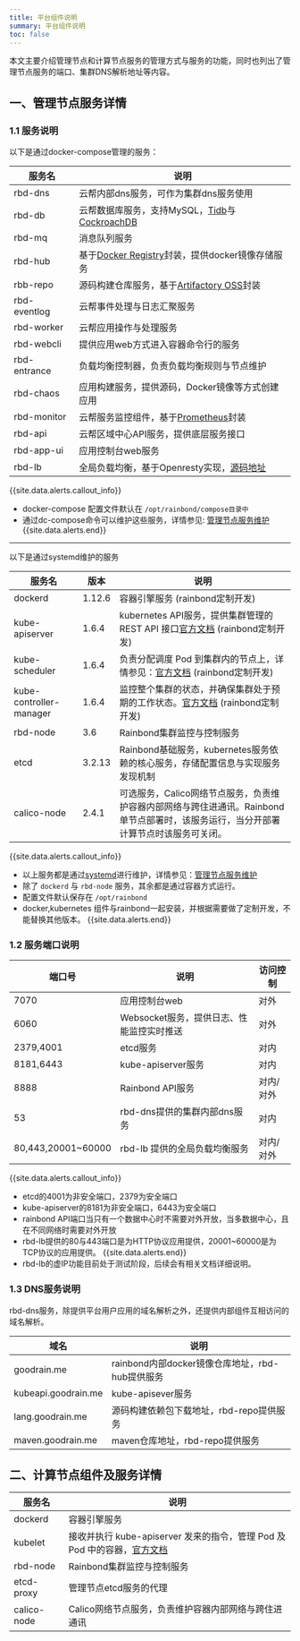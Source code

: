 ```yaml
---
title: 平台组件说明
summary: 平台组件说明
toc: false
---
```


<div id="toc"></div>

本文主要介绍管理节点和计算节点服务的管理方式与服务的功能，同时也列出了管理节点服务的端口、集群DNS解析地址等内容。

## 一、管理节点服务详情

### 1.1 服务说明

以下是通过docker-compose管理的服务：

|服务名|说明|
|----------|---------------|
|rbd-dns|云帮内部dns服务，可作为集群dns服务使用|
|rbd-db|云帮数据库服务，支持MySQL，[Tidb](https://pingcap.com/docs-cn/)与[CockroachDB](https://www.cockroachlabs.com/)|
|rbd-mq|消息队列服务|
|rbd-hub|基于[Docker Registry](https://docs.docker.com/registry/)封装，提供docker镜像存储服务|
|rbb-repo|源码构建仓库服务，基于[Artifactory OSS](https://jfrog.com/open-source/)封装|
|rbd-eventlog|云帮事件处理与日志汇聚服务|
|rbd-worker|云帮应用操作与处理服务|
|rbd-webcli|提供应用web方式进入容器命令行的服务|
|rbd-entrance|负载均衡控制器，负责负载均衡规则与节点维护|
|rbd-chaos|应用构建服务，提供源码，Docker镜像等方式创建应用|
|rbd-monitor|云帮服务监控组件，基于[Prometheus](https://prometheus.io/)封装|
|rbd-api|云帮区域中心API服务，提供底层服务接口|
|rbd-app-ui|应用控制台web服务|
|rbd-lb|全局负载均衡，基于Openresty实现，[源码地址](https://github.com/goodrain/lb-openresty)|

{{site.data.alerts.callout_info}}
- docker-compose 配置文件默认在 `/opt/rainbond/compose目录中`
- 通过dc-compose命令可以维护这些服务，详情参见: [管理节点服务维护](platform-maintenance/management-node.html)
{{site.data.alerts.end}}

-------------

以下是通过systemd维护的服务

|服务名|版本|说明|
|-----------|-------|------------|
|dockerd|1.12.6|容器引擎服务 (rainbond定制开发)|
|kube-apiserver|1.6.4|kubernetes API服务，提供集群管理的 REST API 接口[官方文档](https://kubernetes.io/docs/reference/command-line-tools-reference/kube-apiserver/) (rainbond定制开发)|
|kube-scheduler|1.6.4|负责分配调度 Pod 到集群内的节点上，详情参见：[官方文档](https://kubernetes.io/docs/reference/command-line-tools-reference/kube-scheduler/) (rainbond定制开发)|
|kube-controller-manager|1.6.4|监控整个集群的状态，并确保集群处于预期的工作状态。[官方文档](https://kubernetes.io/docs/reference/command-line-tools-reference/kube-controller-manager/) (rainbond定制开发)|
|rbd-node|3.6|Rainbond集群监控与控制服务|
|etcd|3.2.13|Rainbond基础服务，kubernetes服务依赖的核心服务，存储配置信息与实现服务发现机制|
|calico-node|2.4.1|可选服务，Calico网络节点服务，负责维护容器内部网络与跨住进通讯。Rainbond单节点部署时，该服务运行，当分开部署计算节点时该服务可关闭。|

{{site.data.alerts.callout_info}}
- 以上服务都是通过[systemd](https://www.freedesktop.org/wiki/Software/systemd/)进行维护，详情参见：[管理节点服务维护](platform-maintenance/management-node.html)
- 除了 `dockerd` 与 `rbd-node` 服务，其余都是通过容器方式运行。
- 配置文件默认保存在 `/opt/rainbond`
- docker,kubernetes 组件与rainbond一起安装，并根据需要做了定制开发，不能替换其他版本。
{{site.data.alerts.end}}

### 1.2 服务端口说明

|端口号|说明|访问控制|
|--------|--------|------------|
|7070|应用控制台web|对外|
|6060|Websocket服务，提供日志、性能监控实时推送|对外|
|2379,4001|etcd服务|对内|
|8181,6443|kube-apiserver服务|对内|
|8888|Rainbond API服务|对内/对外|
|53| rbd-dns提供的集群内部dns服务|对内|
|80,443,20001~60000|rbd-lb 提供的全局负载均衡服务|对内/对外|

{{site.data.alerts.callout_info}}
- etcd的4001为非安全端口，2379为安全端口
- kube-apiserver的8181为非安全端口，6443为安全端口
- rainbond API端口当只有一个数据中心时不需要对外开放，当多数据中心，且在不同网络时需要对外开放
- rbd-lb提供的80与443端口是为HTTP协议应用提供，20001~60000是为TCP协议的应用提供。
{{site.data.alerts.end}}
- rbd-lb的虚IP功能目前处于测试阶段，后续会有相关文档详细说明。

### 1.3 DNS服务说明
rbd-dns服务，除提供平台用户应用的域名解析之外，还提供内部组件互相访问的域名解析。

|域名|说明|
|----------|-------------|
|goodrain.me|rainbond内部docker镜像仓库地址，rbd-hub提供服务|
|kubeapi.goodrain.me|kube-apisever服务|
|lang.goodrain.me|源码构建依赖包下载地址，rbd-repo提供服务|
|maven.goodrain.me|maven仓库地址，rbd-repo提供服务|


## 二、计算节点组件及服务详情

| 服务名| 说明|
|------------|--------------|
| dockerd| 容器引擎服务|
| kubelet| 接收并执行 kube-apiserver 发来的指令，管理 Pod 及 Pod 中的容器，[官方文档](https://kubernetes.io/docs/reference/command-line-tools-reference/kubelet/)|
|rbd-node|Rainbond集群监控与控制服务|
|etcd-proxy|管理节点etcd服务的代理|
|calico-node|Calico网络节点服务，负责维护容器内部网络与跨住进通讯|
